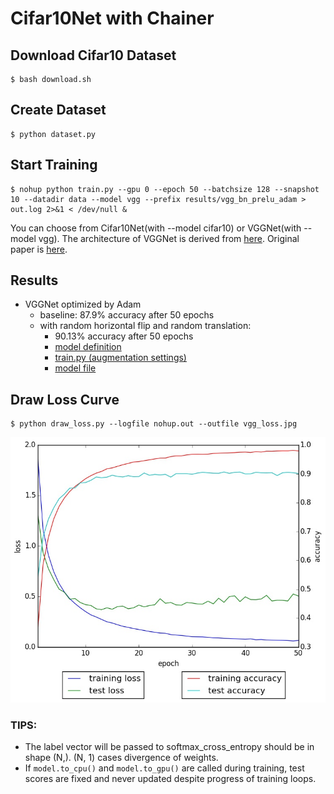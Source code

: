 # Cifar10Net with Chainer

## Download Cifar10 Dataset

```
$ bash download.sh
```

## Create Dataset

```
$ python dataset.py
```

## Start Training

```
$ nohup python train.py --gpu 0 --epoch 50 --batchsize 128 --snapshot 10 --datadir data --model vgg --prefix results/vgg_bn_prelu_adam > out.log 2>&1 < /dev/null &
```

You can choose from Cifar10Net(with --model cifar10) or VGGNet(with --model vgg). The architecture of VGGNet is derived from [here](https://github.com/nagadomi/kaggle-cifar10-torch7). Original paper is [here](http://arxiv.org/pdf/1409.1556.pdf).

## Results

- VGGNet optimized by Adam
    - baseline: 87.9% accuracy after 50 epochs
    - with random horizontal flip and random translation:
        - 90.13% accuracy after 50 epochs
        - [model definition](https://gist.github.com/mitmul/3c7004741e8844f9590a/raw/4418f4853e59ea83633472dba0f9f4497b7af0af/vgg_model.py)
        - [train.py (augmentation settings)](https://gist.github.com/mitmul/3c7004741e8844f9590a/raw/8e0464afa78fabd1724c867b62fb9ebf5fc3b201/train.py)
        - [model file](https://gist.github.com/mitmul/3c7004741e8844f9590a/raw/2ccb56bf35ba235951fb50d653409b7c170cc9ca/vgg_aug_epoch_50.chainermodel)

## Draw Loss Curve

```
$ python draw_loss.py --logfile nohup.out --outfile vgg_loss.jpg
```

![loss curve](loss.jpg)

### TIPS:

- The label vector will be passed to softmax_cross_entropy should be in shape (N,). (N, 1) cases divergence of weights.
- If `model.to_cpu()` and `model.to_gpu()` are called during training, test scores are fixed and never updated despite progress of training loops.
